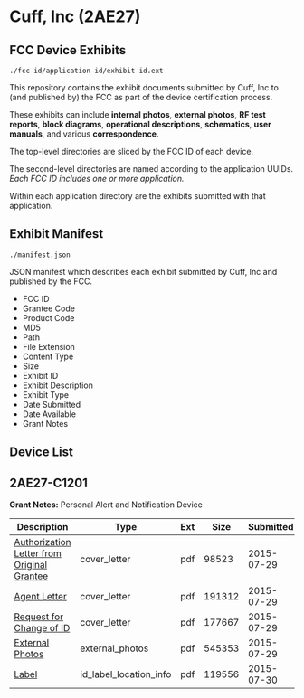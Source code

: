 # Cuff, Inc (2AE27)
## FCC Device Exhibits

```
./fcc-id/application-id/exhibit-id.ext
```

This repository contains the exhibit documents submitted by Cuff, Inc to (and published by) the FCC as part of the device certification process.

These exhibits can include **internal photos**, **external photos**, **RF test reports**, **block diagrams**, **operational descriptions**, **schematics**, **user manuals**, and various **correspondence**.

The top-level directories are sliced by the FCC ID of each device.

The second-level directories are named according to the application UUIDs. *Each FCC ID includes one or more application.*

Within each application directory are the exhibits submitted with that application. 

## Exhibit Manifest

```
./manifest.json
```

JSON manifest which describes each exhibit submitted by Cuff, Inc and published by the FCC.

- FCC ID
- Grantee Code
- Product Code
- MD5
- Path
- File Extension
- Content Type
- Size
- Exhibit ID
- Exhibit Description
- Exhibit Type
- Date Submitted
- Date Available
- Grant Notes

## Device List
## 2AE27-C1201
**Grant Notes:** Personal Alert and Notification Device

| Description | Type | Ext | Size | Submitted | Available |
| ----------- | ---- | --- | ---- | --------- | --------- |
| [Authorization Letter from Original Grantee](2AE27-C1201/a8b12f5971422331061376a7b9742a95/2696308.pdf) | cover_letter | pdf | 98523 | 2015-07-29 | 2015-07-30 |
| [Agent Letter](2AE27-C1201/a8b12f5971422331061376a7b9742a95/2696309.pdf) | cover_letter | pdf | 191312 | 2015-07-29 | 2015-07-30 |
| [Request for Change of ID](2AE27-C1201/a8b12f5971422331061376a7b9742a95/2696310.pdf) | cover_letter | pdf | 177667 | 2015-07-29 | 2015-07-30 |
| [External Photos](2AE27-C1201/a8b12f5971422331061376a7b9742a95/2458831.pdf) | external_photos | pdf | 545353 | 2015-07-29 | 2015-07-30 |
| [Label](2AE27-C1201/a8b12f5971422331061376a7b9742a95/2698034.pdf) | id_label_location_info | pdf | 119556 | 2015-07-30 | 2015-07-30 |
